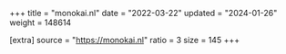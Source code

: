 +++
title = "monokai.nl"
date = "2022-03-22"
updated = "2024-01-26"
weight = 148614

[extra]
source = "https://monokai.nl"
ratio = 3
size = 145
+++
